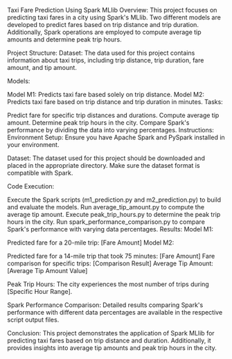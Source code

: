 Taxi Fare Prediction Using Spark MLlib
Overview:
This project focuses on predicting taxi fares in a city using Spark's MLlib. Two different models are developed to predict fares based on trip distance and trip duration. Additionally, Spark operations are employed to compute average tip amounts and determine peak trip hours.

Project Structure:
Dataset: The data used for this project contains information about taxi trips, including trip distance, trip duration, fare amount, and tip amount.

Models:

Model M1: Predicts taxi fare based solely on trip distance.
Model M2: Predicts taxi fare based on trip distance and trip duration in minutes.
Tasks:

Predict fare for specific trip distances and durations.
Compute average tip amount.
Determine peak trip hours in the city.
Compare Spark's performance by dividing the data into varying percentages.
Instructions:
Environment Setup: Ensure you have Apache Spark and PySpark installed in your environment.

Dataset: The dataset used for this project should be downloaded and placed in the appropriate directory. Make sure the dataset format is compatible with Spark.

Code Execution:

Execute the Spark scripts (m1_prediction.py and m2_prediction.py) to build and evaluate the models.
Run average_tip_amount.py to compute the average tip amount.
Execute peak_trip_hours.py to determine the peak trip hours in the city.
Run spark_performance_comparison.py to compare Spark's performance with varying data percentages.
Results:
Model M1:

Predicted fare for a 20-mile trip: [Fare Amount]
Model M2:

Predicted fare for a 14-mile trip that took 75 minutes: [Fare Amount]
Fare comparison for specific trips: [Comparison Result]
Average Tip Amount: [Average Tip Amount Value]

Peak Trip Hours: The city experiences the most number of trips during [Specific Hour Range].

Spark Performance Comparison: Detailed results comparing Spark's performance with different data percentages are available in the respective script output files.

Conclusion:
This project demonstrates the application of Spark MLlib for predicting taxi fares based on trip distance and duration. Additionally, it provides insights into average tip amounts and peak trip hours in the city.

